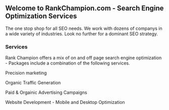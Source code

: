 <HEAD>
  <!-- Global site tag (gtag.js) - Google Analytics -->
<script async src="https://www.googletagmanager.com/gtag/js?id=UA-120516837-1"></script>
<script>
  window.dataLayer = window.dataLayer || [];
  function gtag(){dataLayer.push(arguments);}
  gtag('js', new Date());

  gtag('config', 'UA-120516837-1');
</script>
</HEAD>

## Welcome to RankChampion.com - Search Engine Optimization Services

The one stop shop for all SEO needs. We work with dozens of companys in a wide variety of industries. Look no further for a dominant SEO strategy.



### Services 

Rank Champion offers a mix of on and off page search engine optimization - Packages include a combination of the following services.


Precision marketing

Organic Traffic Generation

Paid & Orgainic Advertising Campaigns

Website Development - Mobile and Desktop Optimization




